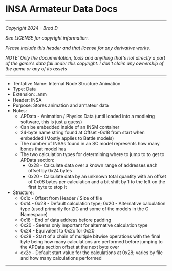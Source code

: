 # INSA Armateur Data Docs

---

*Copyright 2024 - Brad D*

*See LICENSE for copyright information.*

*Please include this header and that license for any derivative works.*

*NOTE: Only the documentation, tools and anything that's not directly a part of the game's data fall under this copyright. I don't claim any ownership of the game or any of its assets*

---

* Tentative Name: Internal Node Structure Animation
* Type: Data
* Extension: .anm
* Header: INSA
* Purpose: Stores animation and armateur data
* Notes:
	* APData - Animation / Physics Data (until loaded into a modleing software, this is just a guess)
	* Can be embedded inside of an INSM container
	* 24-byte name string found at Offset -0x18 from start when embedded (Mostly applies to Battle models)
	* The number of INSAs found in an SC model represents how many bones that model has
	* The two calculation types for determining where to jump to to get to APData section:
		* 0x28 - Calculate data over a known range of addresses each offset by 0x24 bytes
		* 0x20 - Calculate data by an unknown total quantity with an offset of 0x08 bytes per calculation and a bit shift by 1 to the left on the first byte to stop it
* Structure:
	* 0x1c - Offset from Header / Size of file
	* 0x14 - 0x28 - Default calculation type; 0x20 - Alternative calculation type (used primarily for ZIG and some of the models in the G Namespace)
	* 0x18 - End of data address before padding
	* 0x20 - Seems only important for alternative calculation type
	* 0x24 - Equivalent to 0x2c for 0x20
	* 0x28 - Start of a chain of multiple bitwise operations with the final byte being how many calculations are performed before jumping to the APData section offset at the next byte over
	* ox2c - Default start value for the calculations at 0x28; varies by file and how many calculations performed

---